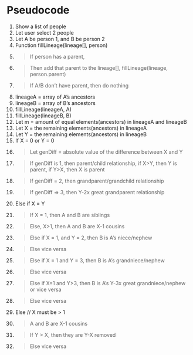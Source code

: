  # Pseudocode
1. Show a list of people
2. Let user select 2 people
3. Let A be person 1, and B be person 2
4. Function fillLineage(lineage[], person)
5. >If person  has a parent, 
6. >Then add that parent to the lineage[], fillLineage(lineage, person.parent)
7. >If A/B don’t have parent, then do nothing
5. lineageA = array of A’s ancestors
6. lineageB = array of B’s ancestors
7. fillLineage(lineageA, A)
8. fillLineage(lineageB, B)
9. Let m = amount of equal elements(ancestors) in lineageA and lineageB
10. Let X = the remaining elements(ancestors) in lineageA
11. Let Y = the remaining elements(ancestors) in lineageB
12. If X = 0 or Y = 0
13. >Let genDiff = absolute value of the difference between X and Y
15. >If  genDiff is 1, then parent/child relationship, if X>Y, then Y is parent, if Y>X, then X is parent
16. >If genDiff = 2, then grandparent/grandchild relationship
17. >If genDiff => 3, then Y-2x great grandparent relationship
18. Else if X = Y 
19. >If X = 1, then A and B are siblings
20. >Else, X>1, then A and B are X-1 cousins
21. >Else if X = 1, and Y = 2, then B is A’s niece/nephew 
22. >Else vice versa
23. >Else if X = 1 and Y = 3, then B is A’s grandniece/nephew
24. >Else vice versa
25. >Else if X=1 and Y>3, then B is A’s Y-3x great grandniece/nephew or vice versa
26. >Else vice versa
27. Else // X must be > 1
28. >A and B are X-1 cousins
29. >If Y > X, then they are Y-X removed 
30. >Else vice versa
